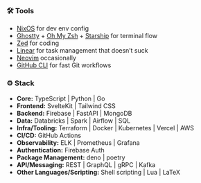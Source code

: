 ### 🛠 Tools

- [NixOS](https://nixos.org/) for dev env config
- [Ghostty](https://ghostty.org/) + [Oh My Zsh](https://ohmyz.sh/) + [Starship](https://starship.rs/) for terminal flow
- [Zed](https://zed.dev/) for coding
- [Linear](https://linear.app/) for task management that doesn’t suck
- [Neovim](https://neovim.io/) occasionally
- [GitHub CLI](https://cli.github.com/) for fast Git workflows

### ⚙️ Stack

- **Core:** TypeScript | Python | Go
- **Frontend:** SvelteKit | Tailwind CSS
- **Backend:** Firebase | FastAPI | MongoDB <!--Supabase | DuckDB-->
- **Data:** Databricks | Spark | Airflow | SQL
- **Infra/Tooling:** Terraform | Docker | Kubernetes | Vercel | AWS
- **CI/CD:** GitHub Actions
- **Observability:** ELK | Prometheus | Grafana
- **Authentication:** Firebase Auth
- **Package Management:** deno | poetry
- **API/Messaging:** REST | GraphQL | gRPC | Kafka
- **Other Languages/Scripting:** Shell scripting | Lua | LaTeX
<!--- **Testing:** Jest | Playwright | Cypress-->
